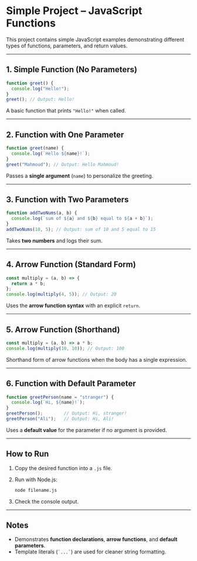 # Simple Project – JavaScript Functions

This project contains simple JavaScript examples demonstrating different types of functions, parameters, and return values.

---

## 1. Simple Function (No Parameters)

```javascript
function greet() {
  console.log("Hello!");
}
greet(); // Output: Hello!
```

A basic function that prints `"Hello!"` when called.

---

## 2. Function with One Parameter

```javascript
function greet(name) {
  console.log(`Hello ${name}!`);
}
greet("Mahmoud"); // Output: Hello Mahmoud!
```

Passes a **single argument** (`name`) to personalize the greeting.

---

## 3. Function with Two Parameters

```javascript
function addTwoNums(a, b) {
  console.log(`sum of ${a} and ${b} equal to ${a + b}`);
}
addTwoNums(10, 5); // Output: sum of 10 and 5 equal to 15
```

Takes **two numbers** and logs their sum.

---

## 4. Arrow Function (Standard Form)

```javascript
const multiply = (a, b) => {
  return a * b;
};
console.log(multiply(4, 5)); // Output: 20
```

Uses the **arrow function syntax** with an explicit `return`.

---

## 5. Arrow Function (Shorthand)

```javascript
const multiply = (a, b) => a * b;
console.log(multiply(10, 10)); // Output: 100
```

Shorthand form of arrow functions when the body has a single expression.

---

## 6. Function with Default Parameter

```javascript
function greetPerson(name = "stranger") {
  console.log(`Hi, ${name}!`);
}
greetPerson();        // Output: Hi, stranger!
greetPerson("Ali");   // Output: Hi, Ali!
```

Uses a **default value** for the parameter if no argument is provided.

---

## How to Run

1. Copy the desired function into a `.js` file.
2. Run with Node.js:

   ```bash
   node filename.js
   ```
3. Check the console output.

---

## Notes

* Demonstrates **function declarations**, **arrow functions**, and **default parameters**.
* Template literals (`` `...` ``) are used for cleaner string formatting.
